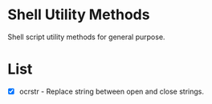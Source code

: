 # Shell Utility Methods
Shell script utility methods for general purpose.

# List
- [X] ocrstr - Replace string between open and close strings.
